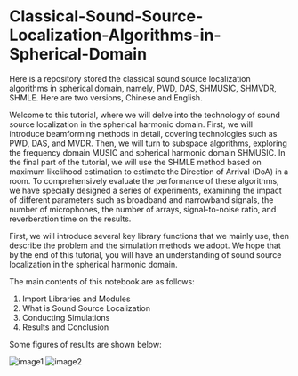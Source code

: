 # Classical-Sound-Source-Localization-Algorithms-in-Spherical-Domain
Here is a repository stored the classical sound source localization algorithms in spherical domain, namely, PWD, DAS,  SHMUSIC, SHMVDR, SHMLE. Here are two versions, Chinese and English.

Welcome to this tutorial, where we will delve into the technology of sound source localization in the spherical harmonic domain. First, we will introduce beamforming methods in detail, covering technologies such as PWD, DAS, and MVDR. Then, we will turn to subspace algorithms, exploring the frequency domain MUSIC and spherical harmonic domain SHMUSIC. In the final part of the tutorial, we will use the SHMLE method based on maximum likelihood estimation to estimate the Direction of Arrival (DoA) in a room. To comprehensively evaluate the performance of these algorithms, we have specially designed a series of experiments, examining the impact of different parameters such as broadband and narrowband signals, the number of microphones, the number of arrays, signal-to-noise ratio, and reverberation time on the results.

First, we will introduce several key library functions that we mainly use, then describe the problem and the simulation methods we adopt. We hope that by the end of this tutorial, you will have an understanding of sound source localization in the spherical harmonic domain.

The main contents of this notebook are as follows:

1. Import Libraries and Modules
2. What is Sound Source Localization
3. Conducting Simulations
4. Results and Conclusion

Some figures of results are shown below:

![image1](https://i.ibb.co/j3ZhRVP/image.png)
![image2](https://i.ibb.co/vsGNDmK/image.png)
